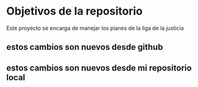 # Objetivos de la repositorio

Este proyecto se encarga de manejar los planes de la liga de la justicia


## estos cambios son nuevos desde github
## estos cambios son nuevos desde mi repositorio local
